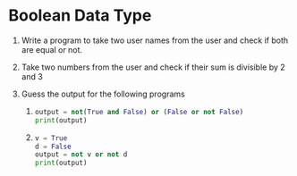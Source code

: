 # Boolean Data Type

1. Write a program to take two user names from the user and check if both are equal or not.
2. Take two numbers from the user and check if their sum is divisible by 2 and 3
3. Guess the output for the following programs

   1.
      ```python
      output = not(True and False) or (False or not False)
      print(output)
      ```
  
   2. 
      ```python
      v = True
      d = False
      output = not v or not d
      print(output)
      ```
   
